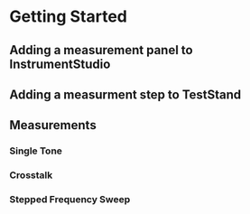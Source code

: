 # Getting Started

## Adding a measurement panel to InstrumentStudio

## Adding a measurment step to TestStand 

## Measurements
### Single Tone
### Crosstalk
### Stepped Frequency Sweep